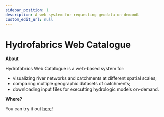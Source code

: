 ```yaml
---
sidebar_position: 1
description: A web system for requesting geodata on-demand.
custom_edit_url: null
---
```


# Hydrofabrics Web Catalogue

**About**

Hydrofabrics Web Catalogue is a web-based system for:

- visualizing river networks and catchments at different spatial scales;
- comparing multiple geographic datasets of catchments;
- downloading input files for executting hydrologic models on-demand.

**Where?**

You can try it out [here](http://198.168.185.190:3005/)!
